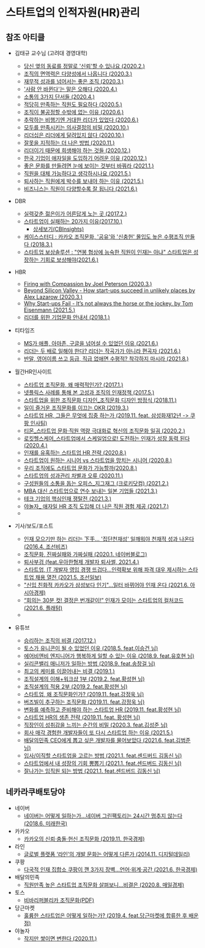 # 스타트업의 인적자원(HR)관리 

## 참조 아티클
- 김태규 교수님 (고려대 경영대학)
  - [당신 옆의 동료를 정말로 '신뢰'할 수 있나요 (2020.2.)](https://now.rememberapp.co.kr/2020/02/16/6703/)
  - [조직의 면역력은 다양성에서 나옵니다 (2020.3.)](https://now.rememberapp.co.kr/2020/03/15/7186/)
  - [재무적 성과를 넘어서는 좋은 조직 (2020.3.)](https://now.rememberapp.co.kr/2020/03/29/7393/)
  - ['사람 안 바뀐다'는 말은 오해다 (2020.4.)](https://now.rememberapp.co.kr/2020/04/12/7578/)
  - [소통의 3가지 단서들 (2020.4.)](https://now.rememberapp.co.kr/2020/04/25/7825/)
  - [적당히 만족하는 직원도 필요하다 (2020.5.)](https://now.rememberapp.co.kr/2020/05/31/8374/)
  - [조직이 불공정할 수밖에 없는 이유 (2020.6.)](https://now.rememberapp.co.kr/2020/06/14/8614/)
  - [추락하는 비행기엔 거대한 리더가 있었다 (2020.6.)](https://now.rememberapp.co.kr/2020/06/28/8848/)
  - [모두를 만족시키는 의사결정의 비밀 (2020.10.)](https://now.rememberapp.co.kr/2020/10/11/10319/)
  - [리더십은 리더에게 달려있지 않다 (2020.10.)](https://now.rememberapp.co.kr/2020/10/25/10503/)
  - [잘못을 지적하는 더 나은 방법 (2020.11.)](https://now.rememberapp.co.kr/2020/11/08/10663/)
  - [리더이기 때문에 희생해야 하는 것들 (2020.12.)](https://now.rememberapp.co.kr/2020/12/06/11016/)
  - [한국 기업이 애자일을 도입하기 어려운 이유 (2020.12.)](https://now.rememberapp.co.kr/2020/12/20/11260/)
  - [좋은 문화를 만들려면 눈에 보이는 것부터 바꿔라 (2021.1.)](https://now.rememberapp.co.kr/2021/01/24/11627/)
  - [직원을 대체 가능하다고 생각하시나요 (2021.5.)](https://now.rememberapp.co.kr/2021/05/09/12681/)
  - [퇴사하는 직원에게 박수를 보내야 하는 이유 (2021.5.)](https://now.rememberapp.co.kr/2021/05/30/12948/)
  - [비즈니스는 직원이 다양할수록 잘 됩니다 (2021.6.)](https://now.rememberapp.co.kr/2021/06/27/13411/)

- DBR
  - [실력갖춘 젊은이가 어른답게 노는 곳 (2017.2.)](https://dbr.donga.com/article/view/1201/article_no/7985/ac/search)
  - [스타트업이 실패하는 20가지 이유(2017.10.)](https://dbr.donga.com/graphic/view/gdbr_no/5909)
    - [상세보기(CBInsights)](https://www.cbinsights.com/research/startup-failure-reasons-top/)
  - [케이스스터디 : 카카오 조직문화, '공유'와 '신충헌' 몰입도 높은 수평조직 만들다 (2018.3.)](https://dbr.donga.com/article/view/1201/article_no/8549/ac/magazine)
  - [스타트업 보상솔루션 : "연봉 협상에 능숙한 직원이 인재는 아냐" 스타트업은 성장하는 기회로 보상해야(2021.6.)](https://dbr.donga.com/article/view/1201/article_no/10064/ac/search)


- HBR
  - [Firing with Compassion by Joel Peterson (2020.3.)](https://hbr.org/2020/03/firing-with-compassion)
  - [Beyond Silicon Valley - How start-ups succeed in unlikely places by Alex Lazarow (2020.3.)](https://hbr.org/2020/03/beyond-silicon-valley)
  - [Why Start-ups Fail - It’s not always the horse or the jockey. by Tom Eisenmann (2021.5.)](https://hbr.org/2021/05/why-start-ups-fail)
  - [리더를 위한 기업문화 안내서 (2018.1.)](https://www.hbrkorea.com/article/view/atype/ma/category_id/7_1/article_no/1091)
  
- 티타임즈
  - [MS가 애플, 아마존, 구글을 넘어설 수 있었던 이유 (2021.6.)](https://youtu.be/PKMGAr8DrVc)
  - [리더는 두 배로 일해야 한다? 리더는 작곡가가 아니라 편곡자 (2021.6.)](http://www.ttimes.co.kr/view.html?no=2021062515417788333&ref=kko)
  - [반말, 영어이름 쓰고 등급, 직급 없애면 수평적? 착각하지 마시라 (2021.8.)](https://youtu.be/DxPe88naIiQ)

- 월간HR인사이트
  - [스타트업 조직문화, 왜 매력적인가? (2017.1.)](https://www.hrinsight.co.kr/view/view.asp?in_cate=114&gopage=1&bi_pidx=26124)
  - [넷플릭스 사례를 통해 본 고성과 조직의 인재정책 (2017.5.)](https://www.hrinsight.co.kr/view/view.asp?in_cate=112&gopage=1&bi_pidx=26497)
  - [스타트업을 위한 조직문화 디자인_조직문화 디자인 방정식 (2018.11.)](https://www.hrinsight.co.kr/view/view.asp?in_cate=114&gopage=1&bi_pidx=28553)
  - [일이 즐거운 조직문화를 이끄는 OKR (2019.3.)](https://www.hrinsight.co.kr/view/view.asp?in_cate=114&gopage=1&bi_pidx=28924)
  - [스타트업 HR, 그들은 무엇에 집중 하는가 (2019.11. feat. 삼성화재12년 -> 쿠팡 인사팀)](https://www.hrinsight.co.kr/view/view.asp?in_cate=112&bi_pidx=29950)
  - [티몬_스타트업 문화·직원 역량 극대화로 혁신의 조직문화 일궈 (2020.2.)](https://www.hrinsight.co.kr/view/view.asp?in_cate=114&gopage=1&bi_pidx=30303)
  - [로킷헬스케어_스타트업에서 스케일업으로! 도전하는 인재가 성장 동력 된다 (2020.4.)](https://www.hrinsight.co.kr/view/view.asp?in_cate=110&gopage=1&bi_pidx=30574)
  - [인재를 유혹하는 스타트업 HR 전략 (2020.8.)](https://www.hrinsight.co.kr/view/view.asp?in_cate=109&gopage=1&bi_pidx=31081)
  - [스타트업이 원하는 시니어 vs 스타트업을 망치는 시니어 (2020.8.)](https://www.hrinsight.co.kr/view/view.asp?in_cate=109&gopage=1&bi_pidx=31078)
  - [우리 조직에도 스타트업 문화가 가능할까(2020.8.)](https://www.hrinsight.co.kr/view/view.asp?in_cate=109&gopage=1&bi_pidx=31079)
  - [스타트업의 성과관리 차별과 오류 (2020.11.)](https://www.hrinsight.co.kr/view/view.asp?in_cate=109&gopage=1&bi_pidx=31458)
  - [구성원들의 소통을 돕는 오피스_지그재그 (크로키닷컴) (2021.2.)](https://www.hrinsight.co.kr/view/view.asp?in_cate=114&gopage=1&bi_pidx=31853)
  - [MBA 대신 스타트업으로 연수 보내는 일본 기업들 (2021.3.)](https://www.hrinsight.co.kr/view/view.asp?in_cate=113&gopage=1&bi_pidx=31989)
  - [테크 기업의 핵심인재 쟁탈전 (2021.3.)](https://www.hrinsight.co.kr/view/view.asp?in_cate=109&gopage=1&bi_pidx=31998)
  - [야놀자_ 애자일 HR 조직 도입해 더 나은 직원 경험 제공 (2021.7.)](https://www.hrinsight.co.kr/view/view.asp?in_cate=109&gopage=1&bi_pidx=32545)
  - 

- 기사/보도/포스트
  - [인재 모으기만 하는 리더는 下手… '집단천재성' 일깨워야 천재적 성과 나온다 (2016.4. 조선비즈)](http://weeklybiz.chosun.com/site/data/html_dir/2016/04/29/2016042901551.html?fbclid=IwAR3jxBjXLfcmS1o8k2TLi-xinLhj3mYki6ab3KvCwLYDtDOXVHbDUGd47S4)
  - [조직문화, 진짜실패와 가짜실패 (2020.1. 네이버블로그)](https://m.blog.naver.com/elfpenguin/221785792370)
  - [퇴사부검 (feat.우아한형제 개발자 퇴사썰, 2021.4.)](https://techblog.woowahan.com/2723/)
  - [스타트업, IT 개발자 영입 경쟁 뜨겁다...인력확보 위해 파격 대우 제시하는 스타트업 채용 열전 (2021.5. 조선일보)](http://digitalchosun.dizzo.com/site/data/html_dir/2021/05/03/2021050380202.html)
  - ["신입 친화적 카카오가 삼성보다 인기"…일터 바뀌어야 인재 온다 (2021.6. 아시아경제)](https://m.post.naver.com/viewer/postView.naver?volumeNo=31771374&memberNo=11466887)
  - [“회의는 30분 컷! 결정은 번개같이!” 인재가 모이는 스타트업의 컬처코드 (2021.6. 플래텀)](https://platum.kr/archives/164836)
  - 

- 유튜브
  - [승리하는 조직의 비결 (2017.12.)](https://youtu.be/iWbQ2FpLYpQ)
  - [토스가 유니콘이 될 수 있었던 이유 (2018.5. feat.이승건 님)](https://youtu.be/82W9lBFT0-c)
  - [에어비앤비 엔지니어가 행복하게 일할 수 있는 이유 (2018.9. feat.유호현 님)](https://youtu.be/iaNl6zKTBfg)
  - [실리콘밸리 매니저가 일하는 방법 (2018.9. feat.송창걸 님)](https://youtu.be/IpCvOgiD1Qk)
  - [최고의 케미를 이끌어내는 비결 (2019.1.)](https://youtu.be/WOZ4f1fPO8k)
  - [조직설계의 이해+워크샵 1부 (2019.2. feat.황성현 님)](https://youtu.be/G-qmVTyftAQ)
  - [조직설계의 적용 2부 (2019.2. feat.황성현 님)](https://youtu.be/F-HVtjowkZE)
  - [스타트업, 왜 조직문화인가? (2019.11. feat.강정욱 님)](https://youtu.be/JA2ojOPqaYo)
  - [버즈빌이 추구하는 조직문화 (2019.11. feat.강정욱 님)](https://youtu.be/vtYVztzBW_I)
  - [변화를 예측하고 준비해야 하는 스타트업 HR (2019.11. feat.황성현 님)](https://youtu.be/1QzgtQ7RC78)
  - [스타트업 HR의 생존 전략 (2019.11. feat. 황성현 님)](https://youtu.be/0W6e58ariUw)
  - [직장인이 성취감을 느끼는 순간의 비밀 (2020.3. feat.김성준 님)](https://youtu.be/69_97VXsYfQ)
  - [회사 매각 경험한 개발자들이 또 다시 스타트업 하는 이유 (2021.5.)](https://youtu.be/iofxe_NmOQ8)
  - [배달의민족 CEO에게 뽑고 싶은 개발자를 물어보았다 (2021.6. feat.김범준 님)](https://youtu.be/3H4umWD5bwI)
  - [입사/이직할 스타트업을 고르는 방법 (2021.1. feat.센드버드 김동신 님)](https://youtu.be/euxI9vljXw8)
  - [스타트업에서 내 성장의 기회 뽕뽑기 (2021.1. feat.센드버드 김동신 님)](https://youtu.be/169qOPlRdP0)
  - [잘나가는 임직원 되는 방법 (2021.1. feat.센드버드 김동신 님)](https://youtu.be/iW6GPR2XFG0)
 
## 네카라쿠배토당야
  - 네이버
    - [네이버는 어떻게 일하는가...네이버 그린팩토리는 24시간 멈추지 않는다 (2018.6. 미래한국)](http://www.futurekorea.co.kr/news/articleView.html?idxno=108029)
  - 카카오
    - [카카오의 신뢰·충돌·헌신 조직문화 (2019.11. 한국경제)](https://plus.hankyung.com/apps/newsinside.view?aid=201910297970A&category=AA006&sns=y)
  - 라인
    - [글로벌 플랫폼 ‘라인’의 개발 문화는 어떻게 다른가 (2014.11. 디지털데일리)](http://www.ddaily.co.kr/m/m_article/?no=125023)
  - 쿠팡
    - [다국적 인재 집합소 쿠팡이 깬 3가지 장벽…언어·위계·공간 (2021.6. 한국경제)](https://www.hankyung.com/economy/article/2021060246591)
  - 배달의민족
    - [직원만족 높은 스타트업 조직문화 살펴보니…비결은 (2020.8. 매일경제)](https://www.mk.co.kr/news/it/view/2020/08/814695/)
  - 토스
    - [비바리퍼블리카 조직문화(PDF)](https://www.gempri.org/wp-content/uploads/2019/11/%EB%B9%84%EB%B0%94%EB%A6%AC%ED%8D%BC%EB%B8%94%EB%A6%AC%EC%B9%B4%ED%86%A0%EC%8A%A4-%EC%A1%B0%EC%A7%81%EB%AC%B8%ED%99%94.pdf)
  - 당근마켓
    - [훌륭한 스타트업은 어떻게 일하는가? (2019.4. feat.당근마켓에 합류한 후 배운 점)](https://brunch.co.kr/@daangnnoah/2)
  - 야놀자
    - [작지만 쌓이면 변한다 (2020.11.)](https://hr.wanted.co.kr/insights/%EC%9E%91%EC%A7%80%EB%A7%8C-%EC%8C%93%EC%9D%B4%EB%A9%B4-%EB%B3%80%ED%95%9C%EB%8B%A4-feat-%EC%95%BC%EB%86%80%EC%9E%90-%EC%A1%B0%EC%A7%81%EB%AC%B8%ED%99%94/)


  

